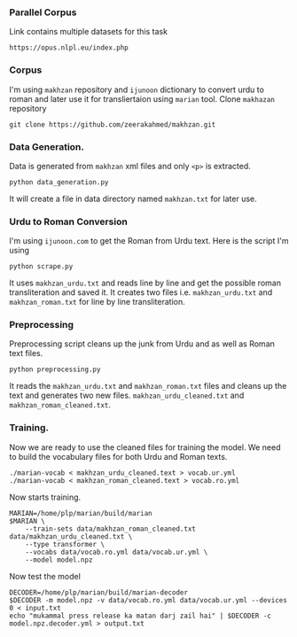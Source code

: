### Parallel Corpus
Link contains multiple datasets for this task
```text
https://opus.nlpl.eu/index.php
```

### Corpus
I'm using `makhzan` repository and `ijunoon` dictionary to convert urdu to roman and later use it for transliertaion using
`marian` tool.
Clone `makhazan` repository
```shell
git clone https://github.com/zeerakahmed/makhzan.git
```

### Data Generation.
Data is generated from `makhzan` xml files and only `<p>` is extracted.
```shell
python data_generation.py
```
It will create a file in data directory named `makhzan.txt` for later use.


### Urdu to Roman Conversion
I'm using `ijunoon.com` to get the Roman from Urdu text. Here is the script I'm using
```shell
python scrape.py
```
It uses `makhzan_urdu.txt` and reads line by line and get the possible roman transliteration and saved it. It creates two
files i.e. `makhzan_urdu.txt` and `makhzan_roman.txt` for line by line transliteration.

### Preprocessing
Preprocessing script cleans up the junk from Urdu and as well as Roman text files.
```shell
python preprocessing.py
```
It reads the `makhzan_urdu.txt` and `makhzan_roman.txt` files and cleans up the text and generates two new files.
`makhzan_urdu_cleaned.txt` and `makhzan_roman_cleaned.txt`.

### Training.
Now we are ready to use the cleaned files for training the model. We need to build the vocabulary files for both Urdu and
Roman texts.
```shell
./marian-vocab < makhzan_urdu_cleaned.text > vocab.ur.yml
./marian-vocab < makhzan_roman_cleaned.text > vocab.ro.yml
```

Now starts training.
```shell
MARIAN=/home/plp/marian/build/marian
$MARIAN \
    --train-sets data/makhzan_roman_cleaned.txt data/makhzan_urdu_cleaned.txt \
    --type transformer \
    --vocabs data/vocab.ro.yml data/vocab.ur.yml \
    --model model.npz
```

Now test the model
```shell
DECODER=/home/plp/marian/build/marian-decoder
$DECODER -m model.npz -v data/vocab.ro.yml data/vocab.ur.yml --devices 0 < input.txt
echo "mukammal press release ka matan darj zail hai" | $DECODER -c model.npz.decoder.yml > output.txt
```